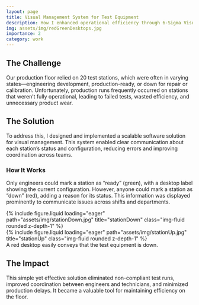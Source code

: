 ```yaml
---
layout: page
title: Visual Management System for Test Equipment
description: How I enhanced operational efficiency through 6-Sigma Visual Management
img: assets/img/redGreenDesktops.jpg
importance: 2
category: work
---
```


## The Challenge
Our production floor relied on 20 test stations, which were often in varying states—engineering development, production-ready, or down for repair or calibration. Unfortunately, production runs frequently occurred on stations that weren’t fully operational, leading to failed tests, wasted efficiency, and unnecessary product wear.

## The Solution
To address this, I designed and implemented a scalable software solution for visual management. This system enabled clear communication about each station’s status and configuration, reducing errors and improving coordination across teams.

### How It Works
Only engineers could mark a station as “ready” (green), with a desktop label showing the current configuration. However, anyone could mark a station as “down” (red), adding a reason for its status. This information was displayed prominently to communicate issues across shifts and departments.

<div class="row">
    <div class="col-sm mt-3 mt-md-0">
        {% include figure.liquid loading="eager" path="assets/img/stationDown.jpg" title="stationDown" class="img-fluid rounded z-depth-1" %}
    </div>
    <div class="col-sm mt-3 mt-md-0">
        {% include figure.liquid loading="eager" path="assets/img/stationUp.jpg" title="stationUp" class="img-fluid rounded z-depth-1" %}
    </div>
</div>
<div class="caption">
    A red desktop easily conveys that the test equipment is down.
</div>

## The Impact
This simple yet effective solution eliminated non-compliant test runs, improved coordination between engineers and technicians, and minimized production delays. It became a valuable tool for maintaining efficiency on the floor.